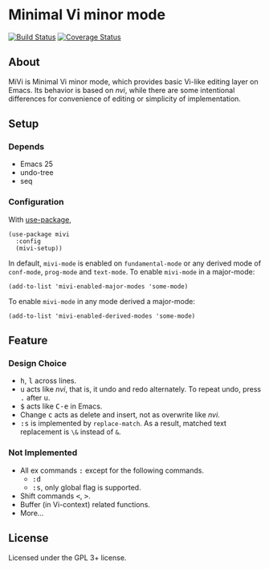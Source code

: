 Minimal Vi minor mode
=====================

[![Build Status](https://travis-ci.org/iquiw/mivi.svg?branch=master)](https://travis-ci.org/iquiw/mivi)
[![Coverage Status](https://coveralls.io/repos/github/iquiw/mivi/badge.svg?branch=master)](https://coveralls.io/github/iquiw/mivi?branch=master)

About
-----

MiVi is Minimal Vi minor mode, which provides basic Vi-like editing layer on
Emacs. Its behavior is based on *nvi*, while there are some intentional
differences for convenience of editing or simplicity of implementation.

Setup
-----

### Depends ###

* Emacs 25
* undo-tree
* seq

### Configuration ###

With [use-package](https://github.com/jwiegley/use-package),

``` emacs-lisp
(use-package mivi
  :config
  (mivi-setup))
```

In default, `mivi-mode` is enabled on `fundamental-mode` or any derived mode
of `conf-mode`, `prog-mode` and `text-mode`.
To enable `mivi-mode` in a major-mode:

``` emacs-lisp
(add-to-list 'mivi-enabled-major-modes 'some-mode)
```

To enable `mivi-mode` in any mode derived a major-mode:

``` emacs-lisp
(add-to-list 'mivi-enabled-derived-modes 'some-mode)
```

Feature
-------

### Design Choice ###

* <kbd>h</kbd>, <kbd>l</kbd> across lines.
* <kbd>u</kbd> acts like *nvi*, that is, it undo and redo alternately.
  To repeat undo, press <kbd>.</kbd> after <kbd>u</kbd>.
* <kbd>$</kbd> acts like <kbd>C-e</kbd> in Emacs.
* Change <kbd>c</kbd> acts as delete and insert, not as overwrite like *nvi*.
* <kbd>:s</kbd> is implemented by `replace-match`. As a result, matched text
  replacement is `\&` instead of `&`.

### Not Implemented ###

* All ex commands <kbd>:</kbd> except for the following commands.
    * <kbd>:d</kbd>
    * <kbd>:s</kbd>, only global flag is supported.
* Shift commands <kbd>&lt;</kbd>, <kbd>&gt;</kbd>.
* Buffer (in Vi-context) related functions.
* More...

License
-------

Licensed under the GPL 3+ license.

